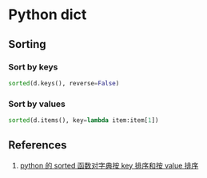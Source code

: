 # Python dict

## Sorting

### Sort by keys

```python
sorted(d.keys(), reverse=False)
```

### Sort by values

```python
sorted(d.items(), key=lambda item:item[1])
```

## References

1. [python 的 sorted 函数对字典按 key 排序和按 value 排序](https://blog.csdn.net/tangtanghao511/article/details/47810729)

